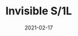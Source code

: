 ---
title: "Invisible S/1L"
image_primary: "img/Invisible-S1L.jpg"
description: "Invisible%20is%20intuition%2C%20functionality%20and%20lightness%20but%2C%20above%20all%2C%20simplicity.%20And%20this%20characteristic%20is%20the%20source%20of%20its%20beauty.%20Its%20simplicity%20gives%20it%20an%20intrinsic%20iconic%20quality."
designer: "Francesc Vilaró"
tags: 
  - "Bover"
  - "Wall"
  - "Indoor"
  - "Ceiling"
  - "Pendant"
  - "Indoor Lamps"
href: "https://www.bover.es/en/lamp/invisible-s-1l/"
category: "indoor-lamps"
subtitle: ""
manufacturer: "Bover"
slug: "/manufacturers/bover/indoor-lamps/francesc-vilaro-invisible-s-1-l"
date: "2021-02-17"
---
